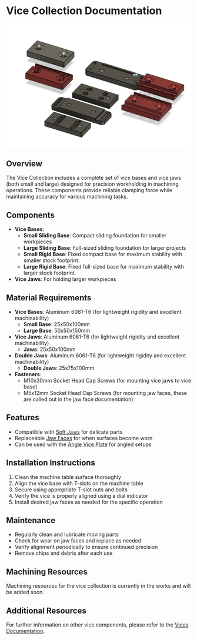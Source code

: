 # Vice Collection Documentation

![Vice Collection CAD Model](images/vice-collection-cad.jpg)

## Overview
The Vice Collection includes a complete set of vice bases and vice jaws (both small and large) designed for precision workholding in machining operations. These components provide reliable clamping force while maintaining accuracy for various machining tasks.

## Components
- **Vice Bases**:
  - **Small Sliding Base**: Compact sliding foundation for smaller workpieces
  - **Large Sliding Base**: Full-sized sliding foundation for larger projects
  - **Small Rigid Base**: Fixed compact base for maximum stability with smaller stock footprint.
  - **Large Rigid Base**: Fixed full-sized base for maximum stability with larger stock footprint.
- **Vice Jaws**: For holding larger workpieces

## Material Requirements
- **Vice Bases**: Aluminum 6061-T6 (for lightweight rigidity and excellent machinability)
   - **Small Base**: 25x50x100mm
   - **Large Base**: 50x50x150mm
- **Vice Jaws**: Aluminum 6061-T6 (for lightweight rigidity and excellent machinability)
   - **Jaws**: 25x50x100mm
- **Double Jaws**: Aluminum 6061-T6 (for lightweight rigidity and excellent machinability)
   - **Double Jaws**: 25x75x100mm
- **Fasteners**: 
  - M10x30mm Socket Head Cap Screws (for mounting vice jaws to vice base)
  - M5x12mm Socket Head Cap Screws (for mounting jaw faces, these are called out in the jaw face documentation)

## Features
- Compatible with [Soft Jaws](../Soft-Jaws/) for delicate parts
- Replaceable [Jaw Faces](../jaw-faces/) for when surfaces become worn
- Can be used with the [Angle Vice Plate](../Angle%20Vice%20Plate/) for angled setups

## Installation Instructions
1. Clean the machine table surface thoroughly
2. Align the vice base with T-slots on the machine table
3. Secure using appropriate T-slot nuts and bolts
4. Verify the vice is properly aligned using a dial indicator
5. Install desired jaw faces as needed for the specific operation

## Maintenance
- Regularly clean and lubricate moving parts
- Check for wear on jaw faces and replace as needed
- Verify alignment periodically to ensure continued precision
- Remove chips and debris after each use

## Machining Resources
Machining resources for the vice collection is currently in the works and will be added soon.

## Additional Resources
For further information on other vice components, please refer to the [Vices Documentation](../README.md).

